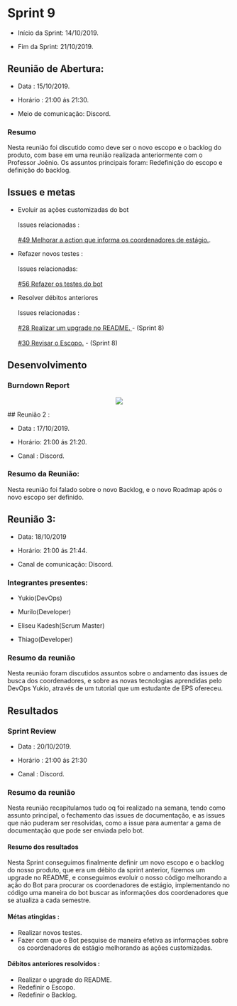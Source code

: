 
# Sprint 9

-  Início da Sprint: 14/10/2019.

-  Fim da Sprint: 21/10/2019.

## Reunião de Abertura:

- Data : 15/10/2019.

- Horário : 21:00 ás 21:30.

- Meio de comunicação: Discord.

### Resumo

Nesta reunião foi discutido como deve ser o novo escopo e o backlog do produto, com base em uma reunião realizada anteriormente com o Professor Joênio. Os assuntos principais foram: Redefinição do escopo e definição do backlog.

## Issues e metas

- Evoluir as ações customizadas do bot <br><br>Issues relacionadas :  <br><br>[#49 Melhorar a action que informa os coordenadores de estágio.](https://github.com/fga-eps-mds/2019.2-Chatbot-Nilo/issues/49).

- Refazer novos testes :<br><br>Issues relacionadas: <br>
<br>[ #56 Refazer os testes do bot](https://github.com/fga-eps-mds/2019.2-Chatbot-Nilo/issues/56)
 
- Resolver débitos anteriores <br><br>Issues relacionadas : <br> <br>[#28 Realizar um upgrade no README. ](https://github.com/fga-eps-mds/2019.2-Chatbot-Nilo/issues/28) - (Sprint 8) <br><br>[#30 Revisar o Escopo.](https://github.com/fga-eps-mds/2019.2-Chatbot-Nilo/issues/30) - (Sprint 8)


## Desenvolvimento


### Burndown Report

<p align="center" >
	<img src="../docs/métricas/Burndown_Report/burndown_sprint9.png">
	<br/>
	</p>
## Reunião 2 :

 

-   Data : 17/10/2019.
    
-   Horário: 21:00 ás 21:20.
    
-   Canal : Discord.

### Resumo da Reunião:

Nesta reunião foi falado sobre o novo Backlog, e o novo Roadmap após o novo escopo ser definido.

## Reunião 3:

 

-   Data: 18/10/2019
    
-   Horário: 21:00 ás 21:44.
    
-   Canal de comunicação: Discord.

### Integrantes presentes:
 

-   Yukio(DevOps)
    
-   Murilo(Developer)
    
-   Eliseu Kadesh(Scrum Master)
    
-   Thiago(Developer)
    

 

### Resumo da reunião

 
Nesta reunião foram discutidos assuntos sobre o andamento das issues de busca dos coordenadores, e sobre as novas tecnologias aprendidas pelo DevOps Yukio, através de um tutorial que um estudante de EPS ofereceu.

## Resultados

### Sprint Review

-   Data : 20/10/2019.
    
-   Horário : 21:00 ás 21:30
    
-   Canal : Discord.

### Resumo da reunião

 

Nesta reunião recapitulamos tudo oq foi realizado na semana, tendo como assunto principal, o fechamento das issues de documentação, e as issues que não puderam ser resolvidas, como a issue para aumentar a gama de documentação que pode ser enviada pelo bot.

#### Resumo dos resultados

Nesta Sprint conseguimos finalmente definir um novo escopo e o backlog do nosso produto, que era um débito da sprint anterior, fizemos um upgrade no README, e conseguimos evoluir o nosso código melhorando a ação do Bot para procurar os coordenadores de estágio, implementando no código uma maneira do bot buscar as informações dos coordenadores que se atualiza a cada semestre.

#### Métas atingidas :

- Realizar novos testes.
- Fazer com que o Bot pesquise de maneira efetiva as informações sobre os coordenadores de estágio melhorando as ações customizadas.

#### Débitos anteriores resolvidos :

- Realizar o upgrade do README.
- Redefinir o Escopo.
- Redefinir o Backlog.


